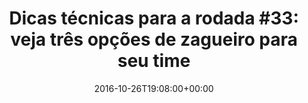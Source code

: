 ---
layout: post
title: "Dicas técnicas para a rodada #33: veja três opções de zagueiro para seu time"
date: 2016-10-26T19:08:00+00:00
external_link: "http://globoesporte.globo.com/cartola-fc/dicas/noticia/2016/10/dicas-tecnicas-para-rodada-33-veja-tres-opcoes-de-zagueiro-para-seu-time.html"
categories: news globo.com
---